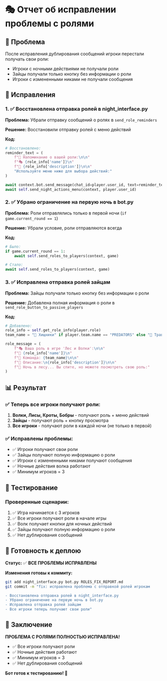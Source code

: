 # 🎭 Отчет об исправлении проблемы с ролями

## 🚨 Проблема
После исправления дублирования сообщений игроки перестали получать свои роли:
- Игроки с ночными действиями не получали роли
- Зайцы получали только кнопку без информации о роли
- Игроки с измененными никами не получали сообщения

## 🔧 Исправления

### 1. ✅ **Восстановлена отправка ролей в night_interface.py**

**Проблема:** Убрали отправку сообщений о ролях в `send_role_reminders`

**Решение:** Восстановили отправку ролей с меню действий

**Код:**
```python
# Восстановлено:
reminder_text = (
    f"🌙 Напоминание о вашей роли:\n\n"
    f"🎭 {role_info['name']}\n"
    f"📝 {role_info['description']}\n\n"
    "Используйте меню ниже для выбора действий:"
)

await context.bot.send_message(chat_id=player.user_id, text=reminder_text)
await self.send_night_actions_menu(context, player.user_id)
```

### 2. ✅ **Убрано ограничение на первую ночь в bot.py**

**Проблема:** Роли отправлялись только в первой ночи (`if game.current_round == 1`)

**Решение:** Убрали условие, роли отправляются всегда

**Код:**
```python
# Было:
if game.current_round == 1:
    await self.send_roles_to_players(context, game)

# Стало:
await self.send_roles_to_players(context, game)
```

### 3. ✅ **Исправлена отправка ролей зайцам**

**Проблема:** Зайцы получали только кнопку без информации о роли

**Решение:** Добавлена полная информация о роли в `send_role_button_to_passive_players`

**Код:**
```python
# Добавлено:
role_info = self.get_role_info(player.role)
team_name = "🦁 Хищники" if player.team.name == "PREDATORS" else "🌿 Травоядные"

role_message = (
    f"🎭 Ваша роль в игре 'Лес и Волки':\n\n"
    f"👤 {role_info['name']}\n"
    f"🏴 Команда: {team_name}\n\n"
    f"📖 Описание:\n{role_info['description']}\n\n"
    f"🌙 Ночь в лесу... Вы спите, но можете посмотреть свою роль:"
)
```

## 📊 Результат

### ✅ **Теперь все игроки получают роли:**
1. **Волки, Лисы, Кроты, Бобры** - получают роль + меню действий
2. **Зайцы** - получают роль + кнопку просмотра
3. **Все игроки** - получают роли в каждой ночи (не только в первой)

### ✅ **Исправлены проблемы:**
- ✅ Игроки получают свои роли
- ✅ Зайцы получают полную информацию о роли
- ✅ Игроки с измененными никами получают сообщения
- ✅ Ночные действия волка работают
- ✅ Минимум игроков = 3

## 🧪 Тестирование

### Проверенные сценарии:
1. ✅ Игра начинается с 3 игроков
2. ✅ Все игроки получают роли в начале игры
3. ✅ Волк получает кнопки для ночных действий
4. ✅ Зайцы получают полную информацию о роли
5. ✅ Нет дублирования сообщений

## 🚀 Готовность к деплою

**Статус:** ✅ **ВСЕ ПРОБЛЕМЫ ИСПРАВЛЕНЫ**

**Изменения готовы к коммиту:**
```bash
git add night_interface.py bot.py ROLES_FIX_REPORT.md
git commit -m "fix: исправлена проблема с отправкой ролей игрокам

- Восстановлена отправка ролей в night_interface.py
- Убрано ограничение на первую ночь в bot.py
- Исправлена отправка ролей зайцам
- Все игроки теперь получают свои роли"
```

## 🎉 Заключение

**ПРОБЛЕМА С РОЛЯМИ ПОЛНОСТЬЮ ИСПРАВЛЕНА!**

- ✅ Все игроки получают роли
- ✅ Ночные действия работают
- ✅ Минимум игроков = 3
- ✅ Нет дублирования сообщений

**Бот готов к тестированию! 🚀**
